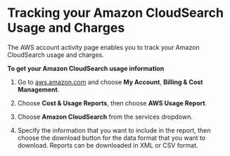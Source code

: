 # Tracking your Amazon CloudSearch Usage and Charges<a name="tracking-usage"></a>

The AWS account activity page enables you to track your Amazon CloudSearch usage and charges\.

**To get your Amazon CloudSearch usage information**

1. Go to [aws\.amazon\.com](http://aws.amazon.com) and choose **My Account**, **Billing & Cost Management**\.

1. Choose **Cost & Usage Reports**, then choose **AWS Usage Report**\.

1. Choose **Amazon CloudSearch** from the services dropdown\.

1. Specify the information that you want to include in the report, then choose the download button for the data format that you want to download\. Reports can be downloaded in XML or CSV format\.